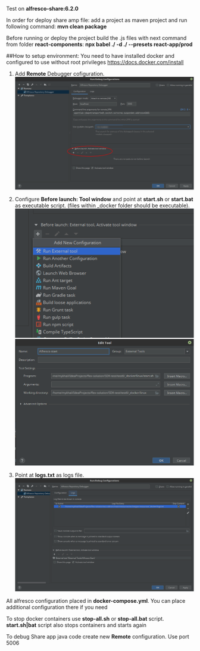 Test on **alfresco-share:6.2.0**

In order for deploy share amp file:
add a project as maven project and run following command:
**mvn clean package**

Before running or deploy the project build the .js files with next command from folder **react-components**:
**npx babel ./ -d ./ --presets react-app/prod**


##How to setup environment:
You need to have installed docker and configured to use without root privileges https://docs.docker.com/install

1. Add **Remote** Debugger cofiguration.
![](readme_resources/1-configuration.png)

1. Configure **Before launch: Tool window** and point at **start.sh** or **start.bat** as executable script.
(files within _docker folder should be executable).
![](readme_resources/4-configuration.png)
![](readme_resources/2-configuration.png)

1. Point at **logs.txt** as logs file.
![](readme_resources/3-configuration.png)

All alfresco configuration placed in **docker-compose.yml**. You can place additional configuration there if you need

To stop docker containers use **stop-all.sh** or **stop-all.bat** script.
**start.sh|bat** script also stops containers and starts again

To debug Share app java code create new **Remote** configuration. Use port 5006
